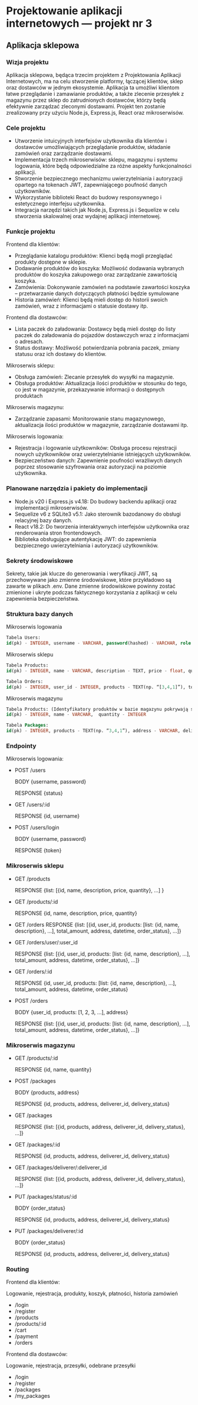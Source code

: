 # Projektowanie aplikacji internetowych — projekt nr 3

## Aplikacja sklepowa

### Wizja projektu

Aplikacja sklepowa, będąca trzecim projektem z Projektowania Aplikacji Internetowych, ma na celu stworzenie platformy, łączącej klientów, sklep oraz dostawców w jednym ekosystemie. Aplikacja ta umożliwi klientom łatwe przeglądanie i zamawianie produktów, a także zlecenie przesyłek z magazynu przez sklep do zatrudnionych dostawców, którzy będą efektywnie zarządzać zleconymi dostawami. Projekt ten zostanie zrealizowany przy użyciu Node.js, Express.js, React oraz mikroserwisów.

### Cele projektu

- Utworzenie intuicyjnych interfejsów użytkownika dla klientów i dostawców umożliwiających przeglądanie produktów, składanie zamówień oraz zarządzanie dostawami.
- Implementacja trzech mikroserwisów: sklepu, magazynu i systemu logowania, które będą odpowiedzialne za różne aspekty funkcjonalności aplikacji.
- Stworzenie bezpiecznego mechanizmu uwierzytelniania i autoryzacji opartego na tokenach JWT, zapewniającego poufność danych użytkowników.
- Wykorzystanie biblioteki React do budowy responsywnego i estetycznego interfejsu użytkownika.
- Integracja narzędzi takich jak Node.js, Express.js i Sequelize w celu stworzenia skalowalnej oraz wydajnej aplikacji internetowej.

### Funkcje projektu

Frontend dla klientów:

- Przeglądanie katalogu produktów: Klienci będą mogli przeglądać produkty dostępne w sklepie.
- Dodawanie produktów do koszyka: Możliwość dodawania wybranych produktów do koszyka zakupowego oraz zarządzanie zawartością koszyka.
- Zamówienia: Dokonywanie zamówień na podstawie zawartości koszyka – przetwarzanie danych dotyczących płatności będzie symulowane
- Historia zamówień: Klienci będą mieli dostęp do historii swoich zamówień, wraz z informacjami o statusie dostawy itp.

Frontend dla dostawców:

- Lista paczek do załadowania: Dostawcy będą mieli dostęp do listy paczek do załadowania do pojazdów dostawczych wraz z informacjami o adresach.
- Status dostawy: Możliwość potwierdzania pobrania paczek, zmiany statusu oraz ich dostawy do klientów.

Mikroserwis sklepu:

- Obsługa zamówień: Zlecanie przesyłek do wysyłki na magazynie.
- Obsługa produktów: Aktualizacja ilości produktów w stosunku do tego, co jest w magazynie, przekazywanie informacji o dostępnych produktach

Mikroserwis magazynu:

- Zarządzanie zapasami: Monitorowanie stanu magazynowego, aktualizacja ilości produktów w magazynie, zarządzanie dostawami itp.

Mikroserwis logowania:

- Rejestracja i logowanie użytkowników: Obsługa procesu rejestracji nowych użytkowników oraz uwierzytelnianie istniejących użytkowników.
- Bezpieczeństwo danych: Zapewnienie poufności wrażliwych danych poprzez stosowanie szyfrowania oraz autoryzacji na poziomie użytkownika.

### Planowane narzędzia i pakiety do implementacji

- Node.js v20 i Express.js v4.18: Do budowy backendu aplikacji oraz implementacji mikroserwisów.
- Sequelize v6 z SQLite3 v5.1: Jako sterownik bazodanowy do obsługi relacyjnej bazy danych.
- React v18.2: Do tworzenia interaktywnych interfejsów użytkownika oraz renderowania stron frontendowych.
- Biblioteka obsługujące autentykację JWT: do zapewnienia bezpiecznego uwierzytelniania i autoryzacji użytkowników.

### Sekrety środowiskowe
Sekrety, takie jak klucze do generowania i weryfikacji JWT, są przechowywane jako zmienne środowiskowe, które przykładowo są zawarte w plikach .env.
Dane zmienne środowiskowe powinny zostać zmienione i ukryte podczas faktycznego korzystania z aplikacji w celu zapewnienia bezpieczeństwa.

### Struktura bazy danych

Mikroserwis logowania

```sql
Tabela Users:
id(pk) - INTEGER, username - VARCHAR, password(hashed) - VARCHAR, role - VARCHAR
```

Mikroserwis sklepu

```sql
Tabela Products:
id(pk) - INTEGER, name - VARCHAR, description - TEXT, price - float, quantity - INTEGER
```

```sql
Tabela Orders:
id(pk) - INTEGER, user_id - INTEGER, products - TEXT(np. “[3,4,1]”), total_amount - FLOAT, address - VARCHAR,  datetime - DATETIME, order_status - VARCHAR
```

Mikroserwis magazynu

```sql
Tabela Products: (Identyfikatory produktów w bazie magazynu pokrywają się z tabelą w bazie sklepu)
id(pk) - INTEGER, name - VARCHAR,  quantity - INTEGER
```

```sql
Tabela Packages:
id(pk) - INTEGER, products - TEXT(np. “3,4,1”), address - VARCHAR, deliverer_id - INTEGER, delivery_status -VARCHAR
```

### Endpointy

Mikroserwis logowania:

- POST /users

  BODY {username, password}

  RESPONSE {status}
- GET /users/:id

  RESPONSE {id, username}

- POST /users/login

  BODY {username, password}

  RESPONSE {token}

### Mikroserwis sklepu

- GET /products

  RESPONSE {list:  [{id, name, description, price, quantity}, …] }

- GET /products/:id

  RESPONSE {id, name, description, price, quantity}

- GET /orders
  RESPONSE {list: [{id, user_id, products: [list: {id, name, description}, ...], total_amount, address, datetime, order_status}, …]}

- GET /orders/user/:user_id

  RESPONSE {list: [{id, user_id, products: [list: {id, name, description}, ...], total_amount, address, datetime, order_status}, …]}

- GET /orders/:id

  RESPONSE {id, user_id, products: [list: {id, name, description}, ...], total_amount, address, datetime, order_status}

- POST /orders

  BODY {user_id, products: [1, 2, 3, ...], address}

  RESPONSE {list: [{id, user_id, products: [list: {id, name, description}, ...], total_amount, address, datetime, order_status}, …]}

### Mikroserwis magazynu

- GET /products/:id

  RESPONSE {id, name, quantity}

- POST /packages

  BODY {products, address}

  RESPONSE {id, products, address, deliverer_id, delivery_status}

- GET /packages

  RESPONSE {list: [{id, products, address, deliverer_id, delivery_status}, …]}

- GET /packages/:id

  RESPONSE {id, products, address, deliverer_id, delivery_status}

- GET /packages/deliverer/:deliverer_id

  RESPONSE {list: [{id, products, address, deliverer_id, delivery_status}, …]}

- PUT /packages/status/:id

  BODY {order_status}

  RESPONSE {id, products, address, deliverer_id, delivery_status}

- PUT /packages/deliverer/:id

  BODY {order_status}

  RESPONSE {id, products, address, deliverer_id, delivery_status}

### Routing

Frontend dla klientów:

Logowanie, rejestracja, produkty, koszyk, płatności, historia zamówień

- /login
- /register
- /products
- /products/:id
- /cart
- /payment
- /orders

Frontend dla dostawców:

Logowanie, rejestracja, przesyłki, odebrane przesyłki

- /login
- /register
- /packages
- /my_packages
